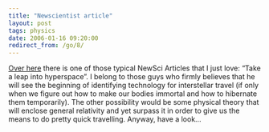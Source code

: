 ```yaml
---
title: "Newscientist article"
layout: post
tags: physics
date: 2006-01-16 09:20:00
redirect_from: /go/8/
---
```


[Over here](http://www.newscientist.com/channel/fundamentals/mg18925331.200) there is one of those typical NewSci Articles that I just love:  “Take a leap into hyperspace”. I belong to those guys who firmly believes that he will see the beginning of identifying technology for interstellar travel (if only when we figure out how to make our bodies immortal and how to hibernate them temporarily). The other possibility would be some physical theory that will enclose general relativity and yet surpass it in order to give us the means to do pretty quick travelling. Anyway, have a look…